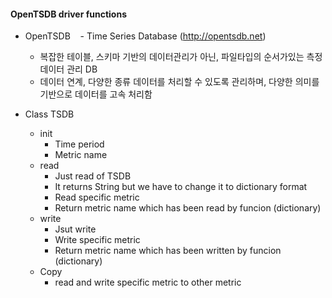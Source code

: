 #### OpenTSDB driver functions
  - OpenTSDB
    - Time Series Database (http://opentsdb.net)
    - 복잡한 테이블, 스키마 기반의 데이터관리가 아닌, 파일타입의 순서가있는 측정 데이터 관리 DB
    - 데이터 연계, 다양한 종류 데이터를 처리할 수 있도록 관리하며, 다양한 의미를 기반으로 데이터를 고속 처리함 
  
  - Class TSDB
    - init
      - Time period
      - Metric name
    - read
      - Just read of TSDB
      - It returns String but we have to change it to dictionary format
      - Read specific metric
      - Return metric name which has been read by funcion (dictionary)    
    - write
      - Jsut write
      - Write specific metric
      - Return metric name which has been written by funcion (dictionary)
    - Copy
      - read and write specific metric to other metric
 
